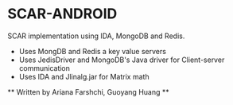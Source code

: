SCAR-ANDROID
============

SCAR implementation using IDA, MongoDB and Redis. 

- Uses MongDB and Redis a key value servers
- Uses JedisDriver and MongoDB's Java driver for Client-server communication
- Uses IDA and Jlinalg.jar for Matrix math

** Written by Ariana Farshchi, Guoyang Huang **
